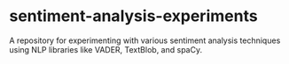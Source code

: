 # sentiment-analysis-experiments
A repository for experimenting with various sentiment analysis techniques using NLP libraries like VADER, TextBlob, and spaCy.

